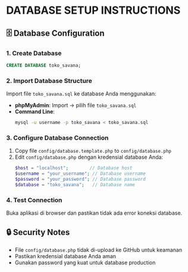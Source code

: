 # DATABASE SETUP INSTRUCTIONS

## 🗄️ Database Configuration

### 1. Create Database
```sql
CREATE DATABASE toko_savana;
```

### 2. Import Database Structure
Import file `toko_savana.sql` ke database Anda menggunakan:
- **phpMyAdmin**: Import → pilih file `toko_savana.sql`
- **Command Line**: 
  ```bash
  mysql -u username -p toko_savana < toko_savana.sql
  ```

### 3. Configure Database Connection
1. Copy file `config/database.template.php` to `config/database.php`
2. Edit `config/database.php` dengan kredensial database Anda:
   ```php
   $host = "localhost";        // Database host
   $username = "your_username"; // Database username  
   $password = "your_password"; // Database password
   $database = "toko_savana";   // Database name
   ```

### 4. Test Connection
Buka aplikasi di browser dan pastikan tidak ada error koneksi database.

## 🔒 Security Notes
- File `config/database.php` tidak di-upload ke GitHub untuk keamanan
- Pastikan kredensial database Anda aman
- Gunakan password yang kuat untuk database production